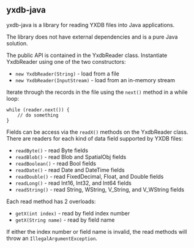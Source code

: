 ## yxdb-java

yxdb-java is a library for reading YXDB files into Java applications.

The library does not have external dependencies and is a pure Java solution.

The public API is contained in the YxdbReader class. Instantiate YxdbReader using one of the two constructors:
* `new YxdbReader(String)` - load from a file
* `new YxdbReader(InputStream)` - load from an in-memory stream

Iterate through the records in the file using the `next()` method in a while loop:

```
while (reader.next()) {
    // do something
}
```

Fields can be access via the `readX()` methods on the YxdbReader class. There are readers for each kind of data field supported by YXDB files:
* `readByte()` - read Byte fields
* `readBlob()` - read Blob and SpatialObj fields
* `readBoolean()` - read Bool fields
* `readDate()` - read Date and DateTime fields
* `readDouble()` - read FixedDecimal, Float, and Double fields
* `readLong()` - read Int16, Int32, and Int64 fields
* `readString()` - read String, WString, V_String, and V_WString fields

Each read method has 2 overloads:
* `getX(int index)` - read by field index number
* `getX(String name)` - read by field name

If either the index number or field name is invalid, the read methods will throw an `IllegalArgumentException`.